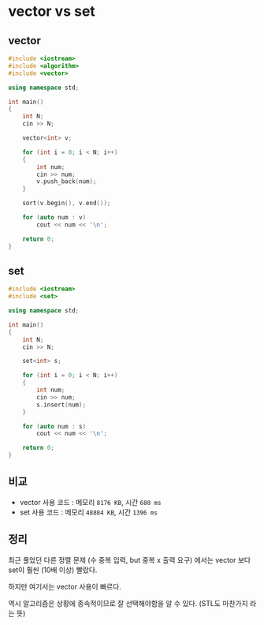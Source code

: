 # vector vs set

## vector

```cpp
#include <iostream>
#include <algorithm>
#include <vector>

using namespace std;

int main()
{
	int N;
	cin >> N;

	vector<int> v;

	for (int i = 0; i < N; i++)
	{
		int num;
		cin >> num;
		v.push_back(num);
	}

	sort(v.begin(), v.end());

	for (auto num : v)
		cout << num << '\n';

	return 0;
}
```

## set

```cpp
#include <iostream>
#include <set>

using namespace std;

int main()
{
	int N;
	cin >> N;

	set<int> s;

	for (int i = 0; i < N; i++)
	{
		int num;
		cin >> num;
		s.insert(num);
	}

	for (auto num : s)
		cout << num << '\n';

	return 0;
}
```

## 비교

- vector 사용 코드 : 메모리 `8176 KB`, 시간 `680 ms`
- set 사용 코드 : 메모리 `48884 KB`, 시간 `1396 ms`

## 정리

최근 풀었던 다른 정렬 문제 (수 중복 입력, but 중복 x 출력 요구) 에서는
vector 보다 set이 훨씬 (10배 이상) 빨랐다.

하지만 여기서는 vector 사용이 빠르다.

역시 알고리즘은 상황에 종속적이므로 잘 선택해야함을 알 수 있다. (STL도 마찬가지 라는 뜻)
